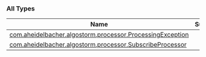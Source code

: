 

### All Types

| Name | Summary |
|---|---|
| [com.aheidelbacher.algostorm.processor.ProcessingException](../com.aheidelbacher.algostorm.processor/-processing-exception/index.md) |  |
| [com.aheidelbacher.algostorm.processor.SubscribeProcessor](../com.aheidelbacher.algostorm.processor/-subscribe-processor/index.md) |  |
